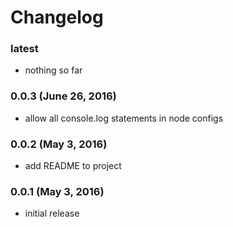 # Changelog

### latest

- nothing so far


### 0.0.3 (June 26, 2016)

- allow all console.log statements in node configs


### 0.0.2 (May 3, 2016)

- add README to project


### 0.0.1 (May 3, 2016)

- initial release
